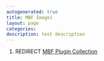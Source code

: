 ```yaml
---
autogenerated: true
title: MBF ImageJ
layout: page
categories: 
description: test description
---
```


1.  REDIRECT [MBF Plugin Collection](MBF_Plugin_Collection)
